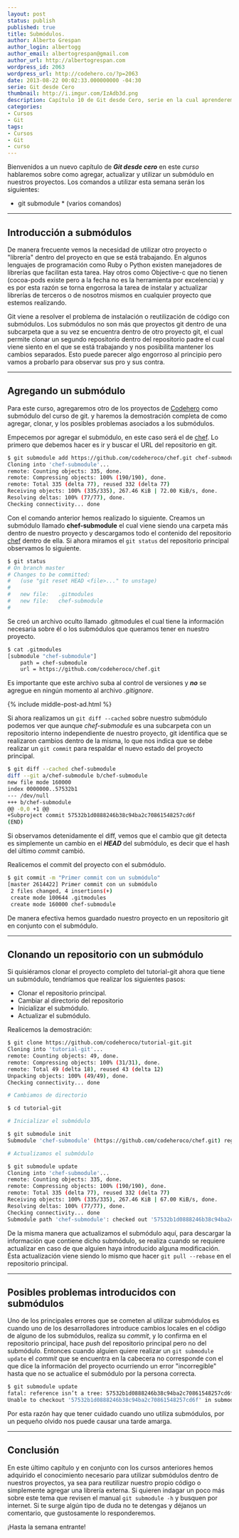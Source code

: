 ```yaml
---
layout: post
status: publish
published: true
title: Submódulos.
author: Alberto Grespan
author_login: albertogg
author_email: albertogrespan@gmail.com
author_url: http://albertogrespan.com
wordpress_id: 2063
wordpress_url: http://codehero.co/?p=2063
date: 2013-08-22 00:02:33.000000000 -04:30
serie: Git desde Cero
thumbnail: http://i.imgur.com/IzAdb3d.png
description: Capítulo 10 de Git desde Cero, serie en la cual aprenderemos a utilizar submódulos dentro de nuestros proyectos!
categories:
- Cursos
- Git
tags:
- Cursos
- Git
- curso
---
```

<p>Bienvenidos a un nuevo capítulo de <strong><em>Git desde cero</em></strong> en este <em>curso</em> hablaremos sobre como agregar, actualizar y utilizar un submódulo en nuestros proyectos. Los comandos a utilizar esta semana serán los siguientes:</p>

<ul>
<li>git submodule * (varios comandos)</li>
</ul>

<hr />

<h2>Introducción a submódulos</h2>

<p>De manera frecuente vemos la necesidad de utilizar otro proyecto o "librería" dentro del proyecto en que se está trabajando. En algunos lenguajes de programación como Ruby o Python existen manejadores de librerías que facilitan esta tarea. Hay otros como Objective-c que no tienen (cocoa-pods existe pero a la fecha no es la herramienta por excelencia) y es por esta razón se torna engorrosa la tarea de instalar y actualizar librerías de terceros o de nosotros mismos en cualquier proyecto que estemos realizando.</p>

<p>Git viene a resolver el problema de instalación o reutilización de código con submódulos. Los submódulos no son más que proyectos git dentro de una subcarpeta que a su vez se encuentra dentro de otro proyecto git, el cual permite clonar un segundo repositorio dentro del repositorio padre el cual viene siento en el que se está trabajando y nos posibilita mantener los cambios separados. Esto puede parecer algo engorroso al principio pero vamos a probarlo para observar sus pro y sus contra.</p>

<hr />

<h2>Agregando un submódulo</h2>

<p>Para este curso, agregaremos otro de los proyectos de <a href="https://github.com/codeheroco">Codehero</a> como submódulo del curso de git. y haremos la demostración completa de como agregar, clonar, y los posibles problemas asociados a los submódulos.</p>

<p>Empecemos por agregar el submódulo, en este caso será el de <a href="https://github.com/codeheroco/chef">chef</a>. Lo primero que debemos hacer es ir y buscar el URL del repositorio en git.</p>

```sh
$ git submodule add https://github.com/codeheroco/chef.git chef-submodule
Cloning into 'chef-submodule'...
remote: Counting objects: 335, done.
remote: Compressing objects: 100% (190/190), done.
remote: Total 335 (delta 77), reused 332 (delta 77)
Receiving objects: 100% (335/335), 267.46 KiB | 72.00 KiB/s, done.
Resolving deltas: 100% (77/77), done.
Checking connectivity... done
```

<p>Con el comando anterior hemos realizado lo siguiente. Creamos un submódulo llamado <strong>chef-submodule</strong> el cual viene siendo una carpeta más dentro de nuestro proyecto y descargamos todo el contenido del repositorio <a href="https://github.com/codeheroco/chef">chef</a> dentro de ella. Si ahora miramos el <code>git status</code> del repositorio principal observamos lo siguiente.</p>

```sh
$ git status
# On branch master
# Changes to be committed:
#   (use "git reset HEAD <file>..." to unstage)
#
#   new file:   .gitmodules
#   new file:   chef-submodule
#
```

<p>Se creó un archivo oculto llamado .gitmodules el cual tiene la información necesaria sobre él o los submódulos que queramos tener en nuestro proyecto.</p>

```sh
$ cat .gitmodules
[submodule "chef-submodule"]
    path = chef-submodule
    url = https://github.com/codeheroco/chef.git
```

<p>Es importante que este archivo suba al control de versiones y <strong><em>no</em></strong> se agregue en ningún momento al archivo <em>.gitignore</em>.</p>

{% include middle-post-ad.html %}

<p>Si ahora realizamos un <code>git diff --cached</code> sobre nuestro submódulo podemos ver que aunque <em>chef-submodule</em> es una subcarpeta con un repositorio interno independiente de nuestro proyecto, git identifica que se realizaron cambios dentro de la misma, lo que nos indica que se debe realizar un <code>git commit</code> para respaldar el nuevo estado del proyecto principal.</p>

```sh
$ git diff --cached chef-submodule
diff --git a/chef-submodule b/chef-submodule
new file mode 160000
index 0000000..57532b1
--- /dev/null
+++ b/chef-submodule
@@ -0,0 +1 @@
+Subproject commit 57532b1d0888246b38c94ba2c70861548257cd6f
(END)
```

<p>Si observamos detenidamente el diff, vemos que el cambio que git detecta es simplemente un cambio en el <strong><em>HEAD</em></strong> del submódulo, es decir que el hash del último <em>commit</em> cambió.</p>

<p>Realicemos el commit del proyecto con el submódulo.</p>

```sh
$ git commit -m "Primer commit con un submódulo"
[master 2614422] Primer commit con un submódulo
 2 files changed, 4 insertions(+)
 create mode 100644 .gitmodules
 create mode 160000 chef-submodule
```

<p>De manera efectiva hemos guardado nuestro proyecto en un repositorio git en conjunto con el submódulo.</p>

<hr />

<h2>Clonando un repositorio con un submódulo</h2>

<p>Si quisiéramos clonar el proyecto completo del tutorial-git ahora que tiene un submódulo, tendríamos que realizar los siguientes pasos:</p>

<ul>
<li>Clonar el repositorio principal.</li>
<li>Cambiar al directorio del repositorio</li>
<li>Inicializar el submódulo.</li>
<li>Actualizar el submódulo.</li>
</ul>

<p>Realicemos la demostración:</p>

```sh
$ git clone https://github.com/codeheroco/tutorial-git.git
Cloning into 'tutorial-git'...
remote: Counting objects: 49, done.
remote: Compressing objects: 100% (31/31), done.
remote: Total 49 (delta 18), reused 43 (delta 12)
Unpacking objects: 100% (49/49), done.
Checking connectivity... done

# Cambiamos de directorio

$ cd tutorial-git

# Inicializar el submódulo

$ git submodule init
Submodule 'chef-submodule' (https://github.com/codeheroco/chef.git) registered for path 'chef-submodule'

# Actualizamos el submódulo

$ git submodule update
Cloning into 'chef-submodule'...
remote: Counting objects: 335, done.
remote: Compressing objects: 100% (190/190), done.
remote: Total 335 (delta 77), reused 332 (delta 77)
Receiving objects: 100% (335/335), 267.46 KiB | 67.00 KiB/s, done.
Resolving deltas: 100% (77/77), done.
Checking connectivity... done
Submodule path 'chef-submodule': checked out '57532b1d0888246b38c94ba2c70861548257cd6f'
```

<p>De la misma manera que actualizamos el submódulo aquí, para descargar la información que contiene dicho submódulo, se realiza cuando se requiere actualizar en caso de que alguien haya introducido alguna modificación. Ésta actualización viene siendo lo mismo que hacer <code>git pull --rebase</code> en el repositorio principal.</p>

<hr />

<h2>Posibles problemas introducidos con submódulos</h2>

<p>Uno de los principales errores que se cometen al utilizar submódulos es cuando uno de los desarrolladores introduce cambios locales en el código de alguno de los submódulos, realiza su <em>commit</em>, y lo confirma en el repositorio principal, hace <em>push</em> del repositorio principal pero no del submódulo. Entonces cuando alguien quiere realizar un <code>git submodule update</code> el <em>commit</em> que se encuentra en la cabecera no corresponde con el que dice la información del proyecto ocurriendo un error "incorregible" hasta que no se actualice el submódulo por la persona correcta.</p>

```sh
$ git submodule update
fatal: reference isn’t a tree: 57532b1d0888246b38c94ba2c70861548257cd6f
Unable to checkout '57532b1d0888246b38c94ba2c70861548257cd6f' in submodule path 'chef-submodule'
```

<p>Por esta razón hay que tener cuidado cuando uno utiliza submódulos, por un pequeño olvido nos puede causar una tarde amarga.</p>

<hr />

<h2>Conclusión</h2>

<p>En este último capítulo y en conjunto con los cursos anteriores hemos adquirido el conocimiento necesario para utilizar submódulos dentro de nuestros proyectos, ya sea para reutilizar nuestro propio código o simplemente agregar una librería externa. Si quieren indagar un poco más sobre este tema que revisen el manual <code>git submodule -h</code> y busquen por internet. Si te surge algún tipo de duda no te detengas y déjanos un comentario, que gustosamente lo responderemos.</p>

<p>¡Hasta la semana entrante!</p>
